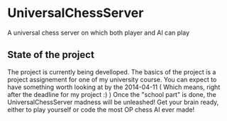 UniversalChessServer
====================

A universal chess server on which both player and AI can play

State of the project
--------------------
The project is currently being develloped. The basics of the project is a project assignement for one of my university course. You can expect to have something worth looking at by the 2014-04-11 ( Which means, right after the deadline for my project :) )
Once the "school part" is done, the UniversalChessServer madness will be unleashed!
Get your brain ready, either to play yourself or code the most OP chess AI ever made!
